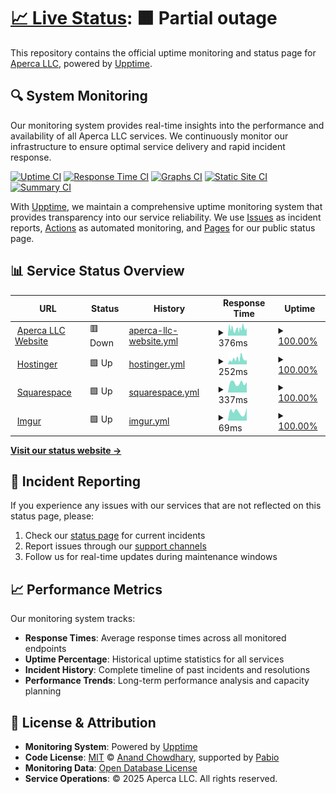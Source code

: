# [📈 Live Status](https://apercallc.github.io/apercallc-upptime): <!--live status--> **🟧 Partial outage**

This repository contains the official uptime monitoring and status page for [Aperca LLC](https://apercallc.com), powered by [Upptime](https://github.com/upptime/upptime).

## 🔍 System Monitoring

Our monitoring system provides real-time insights into the performance and availability of all Aperca LLC services. We continuously monitor our infrastructure to ensure optimal service delivery and rapid incident response.

[![Uptime CI](https://github.com/apercallc/apercallc-upptime/workflows/Uptime%20CI/badge.svg)](https://github.com/apercallc/apercallc-upptime/actions?query=workflow%3A%22Uptime+CI%22)
[![Response Time CI](https://github.com/apercallc/apercallc-upptime/workflows/Response%20Time%20CI/badge.svg)](https://github.com/apercallc/apercallc-upptime/actions?query=workflow%3A%22Response+Time+CI%22)
[![Graphs CI](https://github.com/apercallc/apercallc-upptime/workflows/Graphs%20CI/badge.svg)](https://github.com/apercallc/apercallc-upptime/actions?query=workflow%3A%22Graphs+CI%22)
[![Static Site CI](https://github.com/apercallc/apercallc-upptime/workflows/Static%20Site%20CI/badge.svg)](https://github.com/apercallc/apercallc-upptime/actions?query=workflow%3A%22Static+Site+CI%22)
[![Summary CI](https://github.com/apercallc/apercallc-upptime/workflows/Summary%20CI/badge.svg)](https://github.com/apercallc/apercallc-upptime/actions?query=workflow%3A%22Summary+CI%22)

With [Upptime](https://upptime.js.org), we maintain a comprehensive uptime monitoring system that provides transparency into our service reliability. We use [Issues](https://github.com/apercallc/apercallc-upptime/issues) as incident reports, [Actions](https://github.com/apercallc/apercallc-upptime/actions) as automated monitoring, and [Pages](https://apercallc.github.io/apercallc-upptime) for our public status page.

## 📊 Service Status Overview

<!--start: status pages-->
<!-- This summary is generated by Upptime (https://github.com/upptime/upptime) -->
<!-- Do not edit this manually, your changes will be overwritten -->
<!-- prettier-ignore -->
| URL | Status | History | Response Time | Uptime |
| --- | ------ | ------- | ------------- | ------ |
| <img alt="" src="https://icons.duckduckgo.com/ip3/apercallc.com.ico" height="13"> [Aperca LLC Website](https://apercallc.com) | 🟥 Down | [aperca-llc-website.yml](https://github.com/apercallc/apercallc-upptime/commits/HEAD/history/aperca-llc-website.yml) | <details><summary><img alt="Response time graph" src="./graphs/aperca-llc-website/response-time-week.png" height="20"> 376ms</summary><br><a href="https://apercallc.github.io/apercallc-upptime/history/aperca-llc-website"><img alt="Response time 366" src="https://img.shields.io/endpoint?url=https%3A%2F%2Fraw.githubusercontent.com%2Fapercallc%2Fapercallc-upptime%2FHEAD%2Fapi%2Faperca-llc-website%2Fresponse-time.json"></a><br><a href="https://apercallc.github.io/apercallc-upptime/history/aperca-llc-website"><img alt="24-hour response time 355" src="https://img.shields.io/endpoint?url=https%3A%2F%2Fraw.githubusercontent.com%2Fapercallc%2Fapercallc-upptime%2FHEAD%2Fapi%2Faperca-llc-website%2Fresponse-time-day.json"></a><br><a href="https://apercallc.github.io/apercallc-upptime/history/aperca-llc-website"><img alt="7-day response time 376" src="https://img.shields.io/endpoint?url=https%3A%2F%2Fraw.githubusercontent.com%2Fapercallc%2Fapercallc-upptime%2FHEAD%2Fapi%2Faperca-llc-website%2Fresponse-time-week.json"></a><br><a href="https://apercallc.github.io/apercallc-upptime/history/aperca-llc-website"><img alt="30-day response time 366" src="https://img.shields.io/endpoint?url=https%3A%2F%2Fraw.githubusercontent.com%2Fapercallc%2Fapercallc-upptime%2FHEAD%2Fapi%2Faperca-llc-website%2Fresponse-time-month.json"></a><br><a href="https://apercallc.github.io/apercallc-upptime/history/aperca-llc-website"><img alt="1-year response time 366" src="https://img.shields.io/endpoint?url=https%3A%2F%2Fraw.githubusercontent.com%2Fapercallc%2Fapercallc-upptime%2FHEAD%2Fapi%2Faperca-llc-website%2Fresponse-time-year.json"></a></details> | <details><summary><a href="https://apercallc.github.io/apercallc-upptime/history/aperca-llc-website">100.00%</a></summary><a href="https://apercallc.github.io/apercallc-upptime/history/aperca-llc-website"><img alt="All-time uptime 100.00%" src="https://img.shields.io/endpoint?url=https%3A%2F%2Fraw.githubusercontent.com%2Fapercallc%2Fapercallc-upptime%2FHEAD%2Fapi%2Faperca-llc-website%2Fuptime.json"></a><br><a href="https://apercallc.github.io/apercallc-upptime/history/aperca-llc-website"><img alt="24-hour uptime 100.00%" src="https://img.shields.io/endpoint?url=https%3A%2F%2Fraw.githubusercontent.com%2Fapercallc%2Fapercallc-upptime%2FHEAD%2Fapi%2Faperca-llc-website%2Fuptime-day.json"></a><br><a href="https://apercallc.github.io/apercallc-upptime/history/aperca-llc-website"><img alt="7-day uptime 100.00%" src="https://img.shields.io/endpoint?url=https%3A%2F%2Fraw.githubusercontent.com%2Fapercallc%2Fapercallc-upptime%2FHEAD%2Fapi%2Faperca-llc-website%2Fuptime-week.json"></a><br><a href="https://apercallc.github.io/apercallc-upptime/history/aperca-llc-website"><img alt="30-day uptime 100.00%" src="https://img.shields.io/endpoint?url=https%3A%2F%2Fraw.githubusercontent.com%2Fapercallc%2Fapercallc-upptime%2FHEAD%2Fapi%2Faperca-llc-website%2Fuptime-month.json"></a><br><a href="https://apercallc.github.io/apercallc-upptime/history/aperca-llc-website"><img alt="1-year uptime 100.00%" src="https://img.shields.io/endpoint?url=https%3A%2F%2Fraw.githubusercontent.com%2Fapercallc%2Fapercallc-upptime%2FHEAD%2Fapi%2Faperca-llc-website%2Fuptime-year.json"></a></details>
| <img alt="" src="https://icons.duckduckgo.com/ip3/www.hostinger.com.ico" height="13"> [Hostinger](https://www.hostinger.com/) | 🟩 Up | [hostinger.yml](https://github.com/apercallc/apercallc-upptime/commits/HEAD/history/hostinger.yml) | <details><summary><img alt="Response time graph" src="./graphs/hostinger/response-time-week.png" height="20"> 252ms</summary><br><a href="https://apercallc.github.io/apercallc-upptime/history/hostinger"><img alt="Response time 249" src="https://img.shields.io/endpoint?url=https%3A%2F%2Fraw.githubusercontent.com%2Fapercallc%2Fapercallc-upptime%2FHEAD%2Fapi%2Fhostinger%2Fresponse-time.json"></a><br><a href="https://apercallc.github.io/apercallc-upptime/history/hostinger"><img alt="24-hour response time 246" src="https://img.shields.io/endpoint?url=https%3A%2F%2Fraw.githubusercontent.com%2Fapercallc%2Fapercallc-upptime%2FHEAD%2Fapi%2Fhostinger%2Fresponse-time-day.json"></a><br><a href="https://apercallc.github.io/apercallc-upptime/history/hostinger"><img alt="7-day response time 252" src="https://img.shields.io/endpoint?url=https%3A%2F%2Fraw.githubusercontent.com%2Fapercallc%2Fapercallc-upptime%2FHEAD%2Fapi%2Fhostinger%2Fresponse-time-week.json"></a><br><a href="https://apercallc.github.io/apercallc-upptime/history/hostinger"><img alt="30-day response time 249" src="https://img.shields.io/endpoint?url=https%3A%2F%2Fraw.githubusercontent.com%2Fapercallc%2Fapercallc-upptime%2FHEAD%2Fapi%2Fhostinger%2Fresponse-time-month.json"></a><br><a href="https://apercallc.github.io/apercallc-upptime/history/hostinger"><img alt="1-year response time 249" src="https://img.shields.io/endpoint?url=https%3A%2F%2Fraw.githubusercontent.com%2Fapercallc%2Fapercallc-upptime%2FHEAD%2Fapi%2Fhostinger%2Fresponse-time-year.json"></a></details> | <details><summary><a href="https://apercallc.github.io/apercallc-upptime/history/hostinger">100.00%</a></summary><a href="https://apercallc.github.io/apercallc-upptime/history/hostinger"><img alt="All-time uptime 100.00%" src="https://img.shields.io/endpoint?url=https%3A%2F%2Fraw.githubusercontent.com%2Fapercallc%2Fapercallc-upptime%2FHEAD%2Fapi%2Fhostinger%2Fuptime.json"></a><br><a href="https://apercallc.github.io/apercallc-upptime/history/hostinger"><img alt="24-hour uptime 100.00%" src="https://img.shields.io/endpoint?url=https%3A%2F%2Fraw.githubusercontent.com%2Fapercallc%2Fapercallc-upptime%2FHEAD%2Fapi%2Fhostinger%2Fuptime-day.json"></a><br><a href="https://apercallc.github.io/apercallc-upptime/history/hostinger"><img alt="7-day uptime 100.00%" src="https://img.shields.io/endpoint?url=https%3A%2F%2Fraw.githubusercontent.com%2Fapercallc%2Fapercallc-upptime%2FHEAD%2Fapi%2Fhostinger%2Fuptime-week.json"></a><br><a href="https://apercallc.github.io/apercallc-upptime/history/hostinger"><img alt="30-day uptime 100.00%" src="https://img.shields.io/endpoint?url=https%3A%2F%2Fraw.githubusercontent.com%2Fapercallc%2Fapercallc-upptime%2FHEAD%2Fapi%2Fhostinger%2Fuptime-month.json"></a><br><a href="https://apercallc.github.io/apercallc-upptime/history/hostinger"><img alt="1-year uptime 100.00%" src="https://img.shields.io/endpoint?url=https%3A%2F%2Fraw.githubusercontent.com%2Fapercallc%2Fapercallc-upptime%2FHEAD%2Fapi%2Fhostinger%2Fuptime-year.json"></a></details>
| <img alt="" src="https://icons.duckduckgo.com/ip3/www.squarespace.com.ico" height="13"> [Squarespace](https://www.squarespace.com/) | 🟩 Up | [squarespace.yml](https://github.com/apercallc/apercallc-upptime/commits/HEAD/history/squarespace.yml) | <details><summary><img alt="Response time graph" src="./graphs/squarespace/response-time-week.png" height="20"> 337ms</summary><br><a href="https://apercallc.github.io/apercallc-upptime/history/squarespace"><img alt="Response time 345" src="https://img.shields.io/endpoint?url=https%3A%2F%2Fraw.githubusercontent.com%2Fapercallc%2Fapercallc-upptime%2FHEAD%2Fapi%2Fsquarespace%2Fresponse-time.json"></a><br><a href="https://apercallc.github.io/apercallc-upptime/history/squarespace"><img alt="24-hour response time 373" src="https://img.shields.io/endpoint?url=https%3A%2F%2Fraw.githubusercontent.com%2Fapercallc%2Fapercallc-upptime%2FHEAD%2Fapi%2Fsquarespace%2Fresponse-time-day.json"></a><br><a href="https://apercallc.github.io/apercallc-upptime/history/squarespace"><img alt="7-day response time 337" src="https://img.shields.io/endpoint?url=https%3A%2F%2Fraw.githubusercontent.com%2Fapercallc%2Fapercallc-upptime%2FHEAD%2Fapi%2Fsquarespace%2Fresponse-time-week.json"></a><br><a href="https://apercallc.github.io/apercallc-upptime/history/squarespace"><img alt="30-day response time 345" src="https://img.shields.io/endpoint?url=https%3A%2F%2Fraw.githubusercontent.com%2Fapercallc%2Fapercallc-upptime%2FHEAD%2Fapi%2Fsquarespace%2Fresponse-time-month.json"></a><br><a href="https://apercallc.github.io/apercallc-upptime/history/squarespace"><img alt="1-year response time 345" src="https://img.shields.io/endpoint?url=https%3A%2F%2Fraw.githubusercontent.com%2Fapercallc%2Fapercallc-upptime%2FHEAD%2Fapi%2Fsquarespace%2Fresponse-time-year.json"></a></details> | <details><summary><a href="https://apercallc.github.io/apercallc-upptime/history/squarespace">100.00%</a></summary><a href="https://apercallc.github.io/apercallc-upptime/history/squarespace"><img alt="All-time uptime 100.00%" src="https://img.shields.io/endpoint?url=https%3A%2F%2Fraw.githubusercontent.com%2Fapercallc%2Fapercallc-upptime%2FHEAD%2Fapi%2Fsquarespace%2Fuptime.json"></a><br><a href="https://apercallc.github.io/apercallc-upptime/history/squarespace"><img alt="24-hour uptime 100.00%" src="https://img.shields.io/endpoint?url=https%3A%2F%2Fraw.githubusercontent.com%2Fapercallc%2Fapercallc-upptime%2FHEAD%2Fapi%2Fsquarespace%2Fuptime-day.json"></a><br><a href="https://apercallc.github.io/apercallc-upptime/history/squarespace"><img alt="7-day uptime 100.00%" src="https://img.shields.io/endpoint?url=https%3A%2F%2Fraw.githubusercontent.com%2Fapercallc%2Fapercallc-upptime%2FHEAD%2Fapi%2Fsquarespace%2Fuptime-week.json"></a><br><a href="https://apercallc.github.io/apercallc-upptime/history/squarespace"><img alt="30-day uptime 100.00%" src="https://img.shields.io/endpoint?url=https%3A%2F%2Fraw.githubusercontent.com%2Fapercallc%2Fapercallc-upptime%2FHEAD%2Fapi%2Fsquarespace%2Fuptime-month.json"></a><br><a href="https://apercallc.github.io/apercallc-upptime/history/squarespace"><img alt="1-year uptime 100.00%" src="https://img.shields.io/endpoint?url=https%3A%2F%2Fraw.githubusercontent.com%2Fapercallc%2Fapercallc-upptime%2FHEAD%2Fapi%2Fsquarespace%2Fuptime-year.json"></a></details>
| <img alt="" src="https://icons.duckduckgo.com/ip3/imgur.com.ico" height="13"> [Imgur](https://imgur.com/) | 🟩 Up | [imgur.yml](https://github.com/apercallc/apercallc-upptime/commits/HEAD/history/imgur.yml) | <details><summary><img alt="Response time graph" src="./graphs/imgur/response-time-week.png" height="20"> 69ms</summary><br><a href="https://apercallc.github.io/apercallc-upptime/history/imgur"><img alt="Response time 70" src="https://img.shields.io/endpoint?url=https%3A%2F%2Fraw.githubusercontent.com%2Fapercallc%2Fapercallc-upptime%2FHEAD%2Fapi%2Fimgur%2Fresponse-time.json"></a><br><a href="https://apercallc.github.io/apercallc-upptime/history/imgur"><img alt="24-hour response time 100" src="https://img.shields.io/endpoint?url=https%3A%2F%2Fraw.githubusercontent.com%2Fapercallc%2Fapercallc-upptime%2FHEAD%2Fapi%2Fimgur%2Fresponse-time-day.json"></a><br><a href="https://apercallc.github.io/apercallc-upptime/history/imgur"><img alt="7-day response time 69" src="https://img.shields.io/endpoint?url=https%3A%2F%2Fraw.githubusercontent.com%2Fapercallc%2Fapercallc-upptime%2FHEAD%2Fapi%2Fimgur%2Fresponse-time-week.json"></a><br><a href="https://apercallc.github.io/apercallc-upptime/history/imgur"><img alt="30-day response time 70" src="https://img.shields.io/endpoint?url=https%3A%2F%2Fraw.githubusercontent.com%2Fapercallc%2Fapercallc-upptime%2FHEAD%2Fapi%2Fimgur%2Fresponse-time-month.json"></a><br><a href="https://apercallc.github.io/apercallc-upptime/history/imgur"><img alt="1-year response time 70" src="https://img.shields.io/endpoint?url=https%3A%2F%2Fraw.githubusercontent.com%2Fapercallc%2Fapercallc-upptime%2FHEAD%2Fapi%2Fimgur%2Fresponse-time-year.json"></a></details> | <details><summary><a href="https://apercallc.github.io/apercallc-upptime/history/imgur">100.00%</a></summary><a href="https://apercallc.github.io/apercallc-upptime/history/imgur"><img alt="All-time uptime 100.00%" src="https://img.shields.io/endpoint?url=https%3A%2F%2Fraw.githubusercontent.com%2Fapercallc%2Fapercallc-upptime%2FHEAD%2Fapi%2Fimgur%2Fuptime.json"></a><br><a href="https://apercallc.github.io/apercallc-upptime/history/imgur"><img alt="24-hour uptime 100.00%" src="https://img.shields.io/endpoint?url=https%3A%2F%2Fraw.githubusercontent.com%2Fapercallc%2Fapercallc-upptime%2FHEAD%2Fapi%2Fimgur%2Fuptime-day.json"></a><br><a href="https://apercallc.github.io/apercallc-upptime/history/imgur"><img alt="7-day uptime 100.00%" src="https://img.shields.io/endpoint?url=https%3A%2F%2Fraw.githubusercontent.com%2Fapercallc%2Fapercallc-upptime%2FHEAD%2Fapi%2Fimgur%2Fuptime-week.json"></a><br><a href="https://apercallc.github.io/apercallc-upptime/history/imgur"><img alt="30-day uptime 100.00%" src="https://img.shields.io/endpoint?url=https%3A%2F%2Fraw.githubusercontent.com%2Fapercallc%2Fapercallc-upptime%2FHEAD%2Fapi%2Fimgur%2Fuptime-month.json"></a><br><a href="https://apercallc.github.io/apercallc-upptime/history/imgur"><img alt="1-year uptime 100.00%" src="https://img.shields.io/endpoint?url=https%3A%2F%2Fraw.githubusercontent.com%2Fapercallc%2Fapercallc-upptime%2FHEAD%2Fapi%2Fimgur%2Fuptime-year.json"></a></details>

<!--end: status pages-->

[**Visit our status website →**](https://apercallc.github.io/apercallc-upptime)

## 🚨 Incident Reporting

If you experience any issues with our services that are not reflected on this status page, please:

1. Check our [status page](https://apercallc.github.io/apercallc-upptime) for current incidents
2. Report issues through our [support channels](https://apercallc.com/contact.php)
3. Follow us for real-time updates during maintenance windows

## 📈 Performance Metrics

Our monitoring system tracks:

- **Response Times**: Average response times across all monitored endpoints
- **Uptime Percentage**: Historical uptime statistics for all services
- **Incident History**: Complete timeline of past incidents and resolutions
- **Performance Trends**: Long-term performance analysis and capacity planning

## 📄 License & Attribution

- **Monitoring System**: Powered by [Upptime](https://github.com/upptime/upptime)
- **Code License**: [MIT](./LICENSE) © [Anand Chowdhary](https://anandchowdhary.com), supported by [Pabio](https://pabio.com)
- **Monitoring Data**: [Open Database License](https://opendatacommons.org/licenses/odbl/1-0/)
- **Service Operations**: © 2025 Aperca LLC. All rights reserved.
